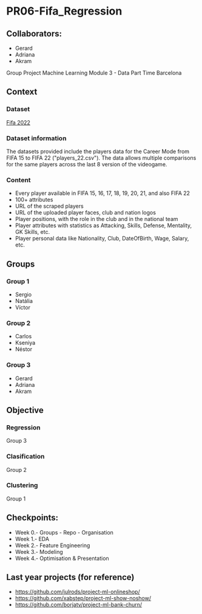# PR06-Fifa_Regression 

## Collaborators:
- Gerard
- Adriana
- Akram

Group Project Machine Learning Module 3 - Data Part Time Barcelona

## Context

### Dataset 

[Fifa 2022](https://www.kaggle.com/stefanoleone992/fifa-22-complete-player-dataset?select=players_22.csv)

### Dataset information

The datasets provided include the players data for the Career Mode from FIFA 15 to FIFA 22 ("players_22.csv"). The data allows multiple comparisons for the same players across the last 8 version of the videogame.

### Content

* Every player available in FIFA 15, 16, 17, 18, 19, 20, 21, and also FIFA 22
* 100+ attributes
* URL of the scraped players
* URL of the uploaded player faces, club and nation logos
* Player positions, with the role in the club and in the national team
* Player attributes with statistics as Attacking, Skills, Defense, Mentality, GK Skills, etc.
* Player personal data like Nationality, Club, DateOfBirth, Wage, Salary, etc.

## Groups

### Group 1
- Sergio
- Natália
- Víctor

### Group 2
- Carlos
- Kseniya
- Néstor

### Group 3
- Gerard
- Adriana
- Akram

## Objective

### Regression
Group 3

### Clasification
Group 2

### Clustering
Group 1


## Checkpoints:

* Week 0.- Groups - Repo - Organisation
* Week 1.- EDA
* Week 2.- Feature Engineering
* Week 3.- Modeling
* Week 4.- Optimisation & Presentation

## Last year projects (for reference)
- https://github.com/julrods/project-ml-onlineshop/
- https://github.com/xabstep/project-ml-show-noshow/
- https://github.com/borjatv/project-ml-bank-churn/






